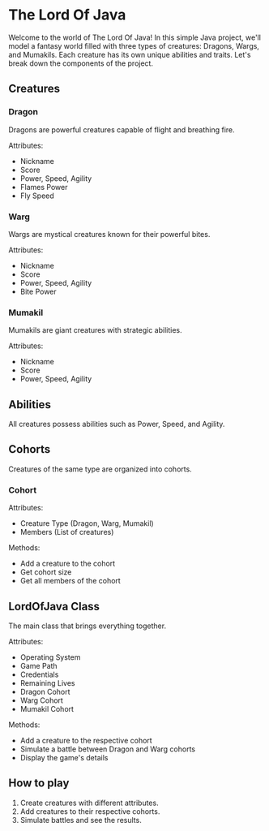 # The Lord Of Java

Welcome to the world of The Lord Of Java! In this simple Java project, we'll model a fantasy world filled with three types of creatures: Dragons, Wargs, and Mumakils. Each creature has its own unique abilities and traits. Let's break down the components of the project.

## Creatures

### Dragon

Dragons are powerful creatures capable of flight and breathing fire.

Attributes:
- Nickname
- Score
- Power, Speed, Agility
- Flames Power
- Fly Speed

### Warg

Wargs are mystical creatures known for their powerful bites.

Attributes:
- Nickname
- Score
- Power, Speed, Agility
- Bite Power

### Mumakil

Mumakils are giant creatures with strategic abilities.

Attributes:
- Nickname
- Score
- Power, Speed, Agility

## Abilities

All creatures possess abilities such as Power, Speed, and Agility.

## Cohorts

Creatures of the same type are organized into cohorts.

### Cohort

Attributes:
- Creature Type (Dragon, Warg, Mumakil)
- Members (List of creatures)

Methods:
- Add a creature to the cohort
- Get cohort size
- Get all members of the cohort

## LordOfJava Class

The main class that brings everything together.

Attributes:
- Operating System
- Game Path
- Credentials
- Remaining Lives
- Dragon Cohort
- Warg Cohort
- Mumakil Cohort

Methods:
- Add a creature to the respective cohort
- Simulate a battle between Dragon and Warg cohorts
- Display the game's details

## How to play

1. Create creatures with different attributes.
2. Add creatures to their respective cohorts.
3. Simulate battles and see the results.

